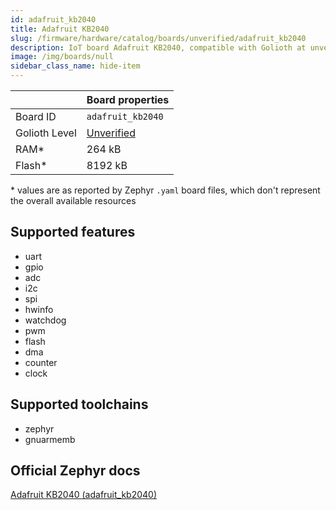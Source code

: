 ```yaml
---
id: adafruit_kb2040
title: Adafruit KB2040
slug: /firmware/hardware/catalog/boards/unverified/adafruit_kb2040
description: IoT board Adafruit KB2040, compatible with Golioth at unverified level.
image: /img/boards/null
sidebar_class_name: hide-item
---
```


[//]: # (This is an auto-generated file, do not edit! Changes to it will be lost upon re-generation)



|                | Board properties     |
| -------------  | -------------------- |
| Board ID       | `adafruit_kb2040` |
| Golioth Level  | [Unverified](/firmware/hardware#unverified-boards) |
| RAM*           | 264 kB |
| Flash*         | 8192 kB |

\* values are as reported by Zephyr `.yaml` board files, which don't represent the overall available resources



## Supported features

* uart
* gpio
* adc
* i2c
* spi
* hwinfo
* watchdog
* pwm
* flash
* dma
* counter
* clock

## Supported toolchains

* zephyr
* gnuarmemb

## Official Zephyr docs

[Adafruit KB2040 (adafruit_kb2040)](https://docs.zephyrproject.org/latest/boards/adafruit/kb2040/doc/index.html)
